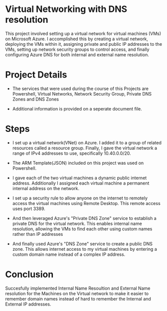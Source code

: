 # Virtual Networking with DNS resolution

This project involved setting up a virtual network for virtual machines (VMs) on Microsoft Azure. I accomplished this by creating a virtual network, deploying the VMs within it, assigning private and public IP addresses to the VMs, setting up network security groups to control access, and finally configuring Azure DNS for both internal and external name resolution.

# Project Details
- The services that were used during the course of this Projects are Powershell, Virtual Networks, Network Security Group, Private DNS Zones and DNS Zones

- Additional information is provided on a seperate document file.

# Steps

- I set up a virtual network(VNet) on Azure. I added it to a group of related resources called a resource group. Finally, I gave the virtual network a range of IPv4 addresses to use, specifically 10.40.0.0/20.

- The ARM Template(JSON) included on this project was used on Powershell.

- I gave each of the two virtual machines a dynamic public internet address. Additionally I assigned each virtual machine a permanent internal address on the network.

- I set up a security rule to allow anyone on the internet to remotely access the virtual machines using Remote Desktop. This remote access uses port 3389.

- And then leveraged Azure's "Private DNS Zone" service to establish a private DNS for the virtual network. This enables internal name resolution, allowing the VMs to find each other using custom names rather than IP addresses

- And finally used Azure's "DNS Zone" service to create a public DNS zone. This allows internet access to my virtual machines by entering a custom domain name instead of a complex IP address.

# Conclusion

Succesfully implemented Internal Name Resoultion and External Name resolution for the Machines on the Virtual network to make it easier to remember domain names instead of hard to remember the Internal and External IP addresses.
